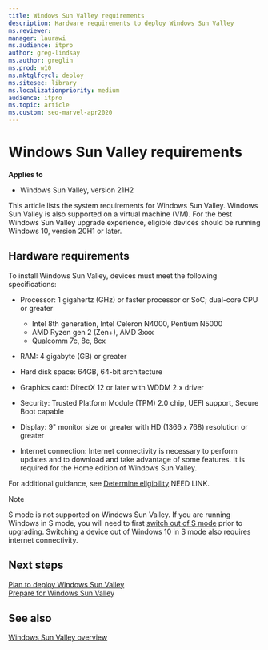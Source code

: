 ```yaml
---
title: Windows Sun Valley requirements
description: Hardware requirements to deploy Windows Sun Valley
ms.reviewer: 
manager: laurawi
ms.audience: itpro
author: greg-lindsay
ms.author: greglin
ms.prod: w10
ms.mktglfcycl: deploy
ms.sitesec: library
ms.localizationpriority: medium
audience: itpro
ms.topic: article
ms.custom: seo-marvel-apr2020
---
```


# Windows Sun Valley requirements

**Applies to**

-   Windows Sun Valley, version 21H2

This article lists the system requirements for Windows Sun Valley. Windows Sun Valley is also supported on a virtual machine (VM). For the best Windows Sun Valley upgrade experience, eligible devices should be running Windows 10, version 20H1 or later.

## Hardware requirements

To install Windows Sun Valley, devices must meet the following specifications:
 
- Processor: 1 gigahertz (GHz) or faster processor or SoC; dual-core CPU or greater
  - Intel 8th generation, Intel Celeron N4000, Pentium N5000 
  - AMD Ryzen gen 2 (Zen+), AMD 3xxx
  - Qualcomm 7c, 8c, 8cx  

- RAM: 4 gigabyte (GB) or greater
- Hard disk space: 64GB, 64-bit architecture
- Graphics card: DirectX 12 or later with WDDM 2.x driver
- Security: Trusted Platform Module (TPM) 2.0 chip, UEFI support, Secure Boot capable
- Display: 9" monitor size or greater with HD (1366 x 768) resolution or greater
- Internet connection: Internet connectivity is necessary to perform updates and to download and take advantage of some features. It is required for the Home edition of Windows Sun Valley.

For additional guidance, see [Determine eligibility](windows-sv-plan.md#determine-eligibility) NEED LINK.

> [!NOTE]
> S mode is not supported on Windows Sun Valley.
> If you are running Windows in S mode, you will need to first [switch out of S mode](/windows/deployment/windows-10-pro-in-s-mode) prior to upgrading. Switching a device out of Windows 10 in S mode also requires internet connectivity.

## Next steps

[Plan to deploy Windows Sun Valley](windows-sv-plan.md)<br>
[Prepare for Windows Sun Valley](windows-sv-prepare.md)

## See also

[Windows Sun Valley overview](windows-sv.md)

